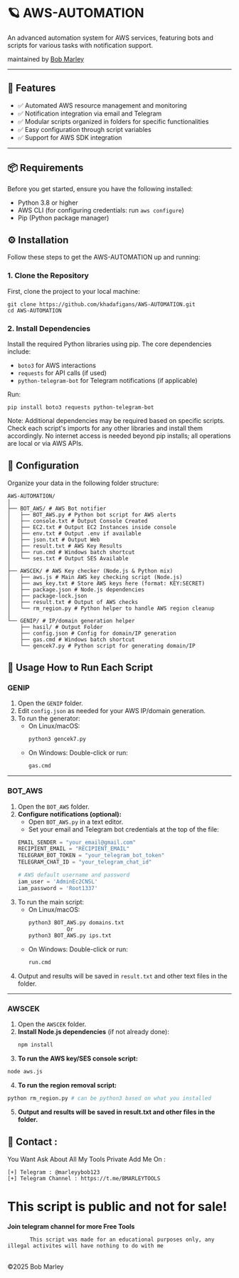 # 🪐 AWS-AUTOMATION

An advanced automation system for AWS services, featuring bots and scripts for various tasks with notification support.

maintained by [Bob Marley](https://github.com/khadafigans)

---

## 🚀 Features

- ✅ Automated AWS resource management and monitoring  
- ✅ Notification integration via email and Telegram  
- ✅ Modular scripts organized in folders for specific functionalities  
- ✅ Easy configuration through script variables  
- ✅ Support for AWS SDK integration  

---

## 📦 Requirements

Before you get started, ensure you have the following installed:

- Python 3.8 or higher
- AWS CLI (for configuring credentials: run `aws configure`)
- Pip (Python package manager)


## ⚙️ Installation

Follow these steps to get the AWS-AUTOMATION up and running:

### 1. Clone the Repository

First, clone the project to your local machine:

```
git clone https://github.com/khadafigans/AWS-AUTOMATION.git
cd AWS-AUTOMATION
```

### 2. Install Dependencies

Install the required Python libraries using pip. The core dependencies include:

- `boto3` for AWS interactions
- `requests` for API calls (if used)
- `python-telegram-bot` for Telegram notifications (if applicable)

Run:

```
pip install boto3 requests python-telegram-bot
```

Note: Additional dependencies may be required based on specific scripts. Check each script's imports for any other libraries and install them accordingly. No internet access is needed beyond pip installs; all operations are local or via AWS APIs.

## 📁 Configuration

Organize your data in the following folder structure:

```
AWS-AUTOMATION/
│
├── BOT_AWS/ # AWS Bot notifier
│   ├── BOT_AWS.py # Python bot script for AWS alerts
│   ├── console.txt # Output Console Created
│   ├── EC2.txt # Output EC2 Instances inside console
│   ├── env.txt # Output .env if available
│   ├── json.txt # Output Web
│   ├── result.txt # AWS Key Results
│   ├── run.cmd # Windows batch shortcut
│   └── ses.txt # Output SES Available
│
├── AWSCEK/ # AWS Key checker (Node.js & Python mix)
│   ├── aws.js # Main AWS key checking script (Node.js)
│   ├── aws_key.txt # Store AWS keys here (format: KEY:SECRET)
│   ├── package.json # Node.js dependencies
│   ├── package-lock.json
│   ├── result.txt # Output of AWS checks
│   └── rm_region.py # Python helper to handle AWS region cleanup
│
└── GENIP/ # IP/domain generation helper
    ├── hasil/ # Output Folder
    ├── config.json # Config for domain/IP generation
    ├── gas.cmd # Windows batch shortcut
    └── gencek7.py # Python script for generating domain/IP
```

## 🚀 Usage How to Run Each Script

### GENIP

1. Open the `GENIP` folder.
2. Edit `config.json` as needed for your AWS IP/domain generation.
3. To run the generator:
   - On Linux/macOS:
     ```bash
     python3 gencek7.py
     ```
   - On Windows:
     Double-click or run:
     ```cmd
     gas.cmd
     ```

---

### BOT_AWS

1. Open the `BOT_AWS` folder.
2. **Configure notifications (optional):**
   - Open `BOT_AWS.py` in a text editor.
   - Set your email and Telegram bot credentials at the top of the file:
   ```python
   EMAIL_SENDER = "your_email@gmail.com"
   RECIPIENT_EMAIL = "RECIPIENT_EMAIL"
   TELEGRAM_BOT_TOKEN = "your_telegram_bot_token"
   TELEGRAM_CHAT_ID = "your_telegram_chat_id"

   # AWS default username and password
   iam_user = 'AdminEc2CNSL'
   iam_password = 'Root1337'
   ```
3. To run the main script:
   - On Linux/macOS:
     ```bash
     python3 BOT_AWS.py domains.txt
                 Or
     python3 BOT_AWS.py ips.txt
     ```
   - On Windows:
     Double-click or run:
     ```cmd
     run.cmd
     ```
4. Output and results will be saved in `result.txt` and other text files in the folder.

---

### AWSCEK

1. Open the `AWSCEK` folder.
2. **Install Node.js dependencies** (if not already done):
   ```bash
   npm install
   ```
3. **To run the AWS key/SES console script:**
  ```bash
  node aws.js
  ```
4. **To run the region removal script:**
  ```bash
  python rm_region.py # can be python3 based on what you installed
  ```
5. **Output and results will be saved in result.txt and other files in the folder.**

📧 Contact :
------
You Want Ask About All My Tools Private Add Me On : 
```
[+] Telegram : @marleyybob123
[+] Telegram Channel : https://t.me/BMARLEYTOOLS
```
# This script is public and not for sale!

**Join telegram channel for more Free Tools**

           This script was made for an educational purposes only, any illegal activites will have nothing to do with me

<br>©2025 Bob Marley
</html>
